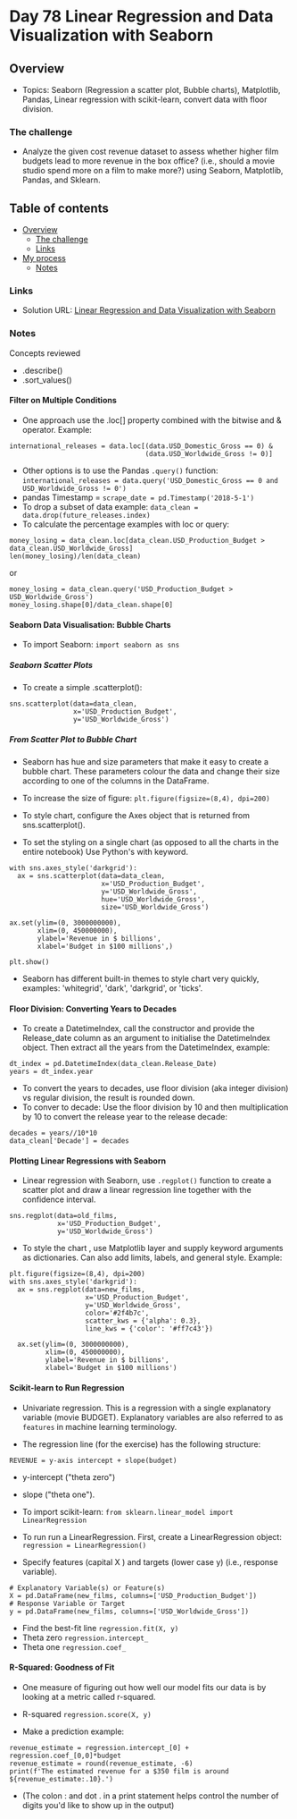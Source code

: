 # Day 78 Linear Regression and Data Visualization with Seaborn

## Overview

- Topics: Seaborn (Regression a scatter plot, Bubble charts), Matplotlib, Pandas, Linear regression with scikit-learn, convert data with floor division.


### The challenge

- Analyze the given cost revenue dataset to assess whether higher film budgets lead to more revenue in the box office? (i.e., should a movie studio spend more on a film to make more?) using Seaborn, Matplotlib, Pandas, and Sklearn.


## Table of contents

- [Overview](#overview)
  - [The challenge](#the-challenge)
  - [Links](#links)
- [My process](#my-process)
  - [Notes](#notes)

### Links

- Solution URL: [Linear Regression and Data Visualization with Seaborn](https://github.com/Mikerniker/100_Days_of_Python/tree/main/Day78)


###  Notes
Concepts reviewed
- .describe()
- .sort_values()


#### Filter on Multiple Conditions

- One approach use the .loc[] property combined with the bitwise and & operator. Example:
```
international_releases = data.loc[(data.USD_Domestic_Gross == 0) & 
                                  (data.USD_Worldwide_Gross != 0)]
```

- Other options is to use the Pandas ```.query()``` function: 
```international_releases = data.query('USD_Domestic_Gross == 0 and USD_Worldwide_Gross != 0')```
- pandas Timestamp = ```scrape_date = pd.Timestamp('2018-5-1')```
- To drop a subset of data example: ```data_clean = data.drop(future_releases.index)```
- To calculate the percentage examples with loc or query:
```
money_losing = data_clean.loc[data_clean.USD_Production_Budget > data_clean.USD_Worldwide_Gross]
len(money_losing)/len(data_clean)
```

or
```
money_losing = data_clean.query('USD_Production_Budget > USD_Worldwide_Gross')
money_losing.shape[0]/data_clean.shape[0]
```

#### Seaborn Data Visualisation: Bubble Charts

- To import Seaborn:  ```import seaborn as sns```

##### Seaborn Scatter Plots

- To create a simple .scatterplot():
```
sns.scatterplot(data=data_clean,
                x='USD_Production_Budget', 
                y='USD_Worldwide_Gross')
```

##### From Scatter Plot to Bubble Chart

- Seaborn has hue and size parameters that make it easy to create a bubble chart. These parameters colour the data and change their size according to one of the columns in the DataFrame.

- To increase the size of figure:
```plt.figure(figsize=(8,4), dpi=200)```

- To style chart, configure the Axes object that is returned from sns.scatterplot().
- To set the styling on a single chart (as opposed to all the charts in the entire notebook) Use Python's with keyword. 
```
with sns.axes_style('darkgrid'):
  ax = sns.scatterplot(data=data_clean,
                       x='USD_Production_Budget', 
                       y='USD_Worldwide_Gross',
                       hue='USD_Worldwide_Gross',
                       size='USD_Worldwide_Gross')

ax.set(ylim=(0, 3000000000),
       xlim=(0, 450000000),
       ylabel='Revenue in $ billions',
       xlabel='Budget in $100 millions',)
 
plt.show()
```
- Seaborn has different built-in themes to style chart very quickly, examples: 'whitegrid', 'dark', 'darkgrid', or 'ticks'. 

#### Floor Division: Converting Years to Decades

- To create a DatetimeIndex, call the constructor and provide the Release_date column as an argument to initialise the DatetimeIndex object. Then extract all the years from the DatetimeIndex, example:

```
dt_index = pd.DatetimeIndex(data_clean.Release_Date)
years = dt_index.year
```
- To convert the years to decades, use floor division (aka integer division) vs regular division, the result is rounded down.
- To conver to decade: Use the floor division by 10 and then multiplication by 10 to convert the release year to the release decade:
```
decades = years//10*10
data_clean['Decade'] = decades
```

#### Plotting Linear Regressions with Seaborn

- Linear regression with Seaborn, use ```.regplot()``` function to create a scatter plot and draw a linear regression line together with the confidence interval.

```
sns.regplot(data=old_films, 
            x='USD_Production_Budget',
            y='USD_Worldwide_Gross')
```

- To style the chart , use Matplotlib layer and supply keyword arguments as dictionaries. Can also add limits, labels, and general style. Example:

```
plt.figure(figsize=(8,4), dpi=200)
with sns.axes_style('darkgrid'):
  ax = sns.regplot(data=new_films,
                   x='USD_Production_Budget',
                   y='USD_Worldwide_Gross',
                   color='#2f4b7c',
                   scatter_kws = {'alpha': 0.3},
                   line_kws = {'color': '#ff7c43'})
  
  ax.set(ylim=(0, 3000000000),
         xlim=(0, 450000000),
         ylabel='Revenue in $ billions',
         xlabel='Budget in $100 millions') 
```

#### Scikit-learn to Run Regression
- Univariate regression. This is a regression with a single explanatory variable (movie BUDGET). Explanatory variables are also referred to as ```features``` in machine learning terminology.

- The regression line (for the exercise) has the following structure:

```REVENUE = y-axis intercept + slope(budget)```
- y-intercept ("theta zero") 
-  slope ("theta one"). 

- To import scikit-learn: ```from sklearn.linear_model import LinearRegression```
- To run run a LinearRegression. First, create a LinearRegression object: ```regression = LinearRegression()```
- Specify features (capital X ) and targets (lower case y) (i.e., response variable). 
```
# Explanatory Variable(s) or Feature(s)
X = pd.DataFrame(new_films, columns=['USD_Production_Budget'])
# Response Variable or Target
y = pd.DataFrame(new_films, columns=['USD_Worldwide_Gross']) 
```
- Find the best-fit line
```regression.fit(X, y)```
- Theta zero
```regression.intercept_```
- Theta one
```regression.coef_```

#### R-Squared: Goodness of Fit
- One measure of figuring out how well our model fits our data is by looking at a metric called r-squared. 
- R-squared
```regression.score(X, y)```

- Make a prediction example: 
```
revenue_estimate = regression.intercept_[0] + regression.coef_[0,0]*budget
revenue_estimate = round(revenue_estimate, -6)
print(f'The estimated revenue for a $350 film is around ${revenue_estimate:.10}.')
```
- (The colon : and dot . in a print statement helps control the number of digits you'd like to show up in the output)	
